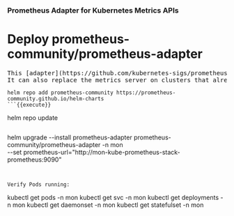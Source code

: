 ### Prometheus Adapter for Kubernetes Metrics APIs


# Deploy prometheus-community/prometheus-adapter


<pre class="file">
This [adapter](https://github.com/kubernetes-sigs/prometheus-adapter) is therefore suitable for use with the autoscaling/v2 Horizontal Pod Autoscaler in Kubernetes 1.6+.
It can also replace the metrics server on clusters that already run Prometheus and collect the appropriate metrics.
</pre>


``` 
helm repo add prometheus-community https://prometheus-community.github.io/helm-charts
```{{execute}}

``` 
helm repo update
```{{execute}}

``` 
helm upgrade --install prometheus-adapter prometheus-community/prometheus-adapter -n mon \
--set prometheus-url="http://mon-kube-prometheus-stack-prometheus:9090"
``` 


Verify Pods running:
``` 
kubectl get pods -n mon
kubectl get svc -n mon
kubectl get deployments -n mon
kubectl get daemonset -n mon
kubectl get statefulset -n mon
```{{execute}}